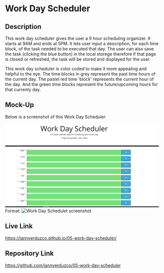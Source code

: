 # Work Day Scheduler

## Description

This work day scheduler gives the user a 9 hour scheduling organizer. It starts at 9AM and ends at 5PM. It lets user input a description, for each time block, of the task needed to be executed  that day. The user can also save the task (clicking the blue button) in the local storege therefore if that page is closed or refreshed, the task will be stored and displayed for the user. 

This work day scheduler is color coded to make it more appealing and helpful to the eye. The time blocks in grey represent the past time hours of the current day. The pastel red time 'block' represents the current hour of the day. And the green time blocks represent the future/upcoming hours for that currenty day. 


## Mock-Up

Below is a screenshot of this Work Day Scheduler

![GitHub Logo](/Assets/work-scheduler.png)
Format: ![Work Day Schedulet screenshot](url)

## Live Link
https://jannverduzco.github.io/05-work-day-scheduler/

## Repository Link
https://github.com/jannverduzco/05-work-day-scheduler